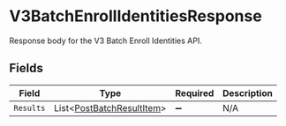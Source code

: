 # V3BatchEnrollIdentitiesResponse

Response body for the V3 Batch Enroll Identities API.


## Fields

| Field                                                                       | Type                                                                        | Required                                                                    | Description                                                                 |
| --------------------------------------------------------------------------- | --------------------------------------------------------------------------- | --------------------------------------------------------------------------- | --------------------------------------------------------------------------- |
| `Results`                                                                   | List<[PostBatchResultItem](../../Models/Components/PostBatchResultItem.md)> | :heavy_minus_sign:                                                          | N/A                                                                         |